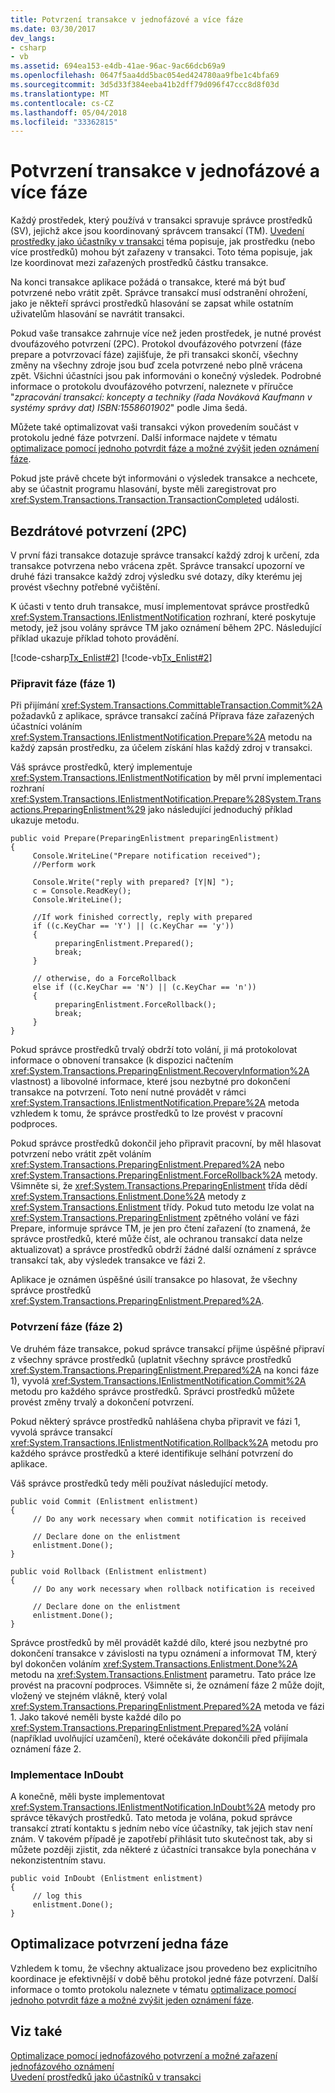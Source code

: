 ```yaml
---
title: Potvrzení transakce v jednofázové a více fáze
ms.date: 03/30/2017
dev_langs:
- csharp
- vb
ms.assetid: 694ea153-e4db-41ae-96ac-9ac66dcb69a9
ms.openlocfilehash: 0647f5aa4dd5bac054ed424780aa9fbe1c4bfa69
ms.sourcegitcommit: 3d5d33f384eeba41b2dff79d096f47ccc8d8f03d
ms.translationtype: MT
ms.contentlocale: cs-CZ
ms.lasthandoff: 05/04/2018
ms.locfileid: "33362815"
---
```

# <a name="committing-a-transaction-in-single-phase-and-multi-phase"></a>Potvrzení transakce v jednofázové a více fáze
Každý prostředek, který používá v transakci spravuje správce prostředků (SV), jejichž akce jsou koordinovaný správcem transakcí (TM). [Uvedení prostředky jako účastníky v transakci](../../../../docs/framework/data/transactions/enlisting-resources-as-participants-in-a-transaction.md) téma popisuje, jak prostředku (nebo více prostředků) mohou být zařazeny v transakci. Toto téma popisuje, jak lze koordinovat mezi zařazených prostředků částku transakce.  
  
 Na konci transakce aplikace požádá o transakce, které má být buď potvrzené nebo vrátit zpět. Správce transakcí musí odstranění ohrožení, jako je někteří správci prostředků hlasování se zapsat while ostatním uživatelům hlasování se navrátit transakci.  
  
 Pokud vaše transakce zahrnuje více než jeden prostředek, je nutné provést dvoufázového potvrzení (2PC). Protokol dvoufázového potvrzení (fáze prepare a potvrzovací fáze) zajišťuje, že při transakci skončí, všechny změny na všechny zdroje jsou buď zcela potvrzené nebo plně vrácena zpět. Všichni účastníci jsou pak informováni o konečný výsledek. Podrobné informace o protokolu dvoufázového potvrzení, naleznete v příručce "*zpracování transakcí: koncepty a techniky (řada Nováková Kaufmann v systémy správy dat) ISBN:1558601902*" podle Jima šedá.  
  
 Můžete také optimalizovat vaši transakci výkon provedením součást v protokolu jedné fáze potvrzení. Další informace najdete v tématu [optimalizace pomocí jednoho potvrdit fáze a možné zvýšit jeden oznámení fáze](../../../../docs/framework/data/transactions/optimization-spc-and-promotable-spn.md).  
  
 Pokud jste právě chcete být informováni o výsledek transakce a nechcete, aby se účastnit programu hlasování, byste měli zaregistrovat pro <xref:System.Transactions.Transaction.TransactionCompleted> události.  
  
## <a name="two-phase-commit-2pc"></a>Bezdrátové potvrzení (2PC)  
 V první fázi transakce dotazuje správce transakcí každý zdroj k určení, zda transakce potvrzena nebo vrácena zpět. Správce transakcí upozorní ve druhé fázi transakce každý zdroj výsledku své dotazy, díky kterému jej provést všechny potřebné vyčištění.  
  
 K účasti v tento druh transakce, musí implementovat správce prostředků <xref:System.Transactions.IEnlistmentNotification> rozhraní, které poskytuje metody, jež jsou volány správce TM jako oznámení během 2PC.  Následující příklad ukazuje příklad tohoto provádění.  
  
 [!code-csharp[Tx_Enlist#2](../../../../samples/snippets/csharp/VS_Snippets_CFX/tx_enlist/cs/enlist.cs#2)]
 [!code-vb[Tx_Enlist#2](../../../../samples/snippets/visualbasic/VS_Snippets_CFX/tx_enlist/vb/enlist.vb#2)]  
  
### <a name="prepare-phase-phase-1"></a>Připravit fáze (fáze 1)  
 Při přijímání <xref:System.Transactions.CommittableTransaction.Commit%2A> požadavků z aplikace, správce transakcí začíná Příprava fáze zařazených účastníci voláním <xref:System.Transactions.IEnlistmentNotification.Prepare%2A> metodu na každý zapsán prostředku, za účelem získání hlas každý zdroj v transakci.  
  
 Váš správce prostředků, který implementuje <xref:System.Transactions.IEnlistmentNotification> by měl první implementaci rozhraní <xref:System.Transactions.IEnlistmentNotification.Prepare%28System.Transactions.PreparingEnlistment%29> jako následující jednoduchý příklad ukazuje metodu.  
  
```  
public void Prepare(PreparingEnlistment preparingEnlistment)  
{  
     Console.WriteLine("Prepare notification received");  
     //Perform work  
  
     Console.Write("reply with prepared? [Y|N] ");  
     c = Console.ReadKey();  
     Console.WriteLine();  
  
     //If work finished correctly, reply with prepared  
     if ((c.KeyChar == 'Y') || (c.KeyChar == 'y'))  
     {  
          preparingEnlistment.Prepared();  
          break;  
     }  
  
     // otherwise, do a ForceRollback  
     else if ((c.KeyChar == 'N') || (c.KeyChar == 'n'))  
     {  
          preparingEnlistment.ForceRollback();  
          break;  
     }  
}  
```  
  
 Pokud správce prostředků trvalý obdrží toto volání, ji má protokolovat informace o obnovení transakce (k dispozici načtením <xref:System.Transactions.PreparingEnlistment.RecoveryInformation%2A> vlastnost) a libovolné informace, které jsou nezbytné pro dokončení transakce na potvrzení. Toto není nutné provádět v rámci <xref:System.Transactions.IEnlistmentNotification.Prepare%2A> metoda vzhledem k tomu, že správce prostředků to lze provést v pracovní podproces.  
  
 Pokud správce prostředků dokončil jeho připravit pracovní, by měl hlasovat potvrzení nebo vrátit zpět voláním <xref:System.Transactions.PreparingEnlistment.Prepared%2A> nebo <xref:System.Transactions.PreparingEnlistment.ForceRollback%2A> metody. Všimněte si, že <xref:System.Transactions.PreparingEnlistment> třída dědí <xref:System.Transactions.Enlistment.Done%2A> metody z <xref:System.Transactions.Enlistment> třídy. Pokud tuto metodu lze volat na <xref:System.Transactions.PreparingEnlistment> zpětného volání ve fázi Prepare, informuje správce TM, je jen pro čtení zařazení (to znamená, že správce prostředků, které může číst, ale ochranou transakcí data nelze aktualizovat) a správce prostředků obdrží žádné další oznámení z správce transakcí tak, aby výsledek transakce ve fázi 2.  
  
 Aplikace je oznámen úspěšné úsilí transakce po hlasovat, že všechny správce prostředků <xref:System.Transactions.PreparingEnlistment.Prepared%2A>.  
  
### <a name="commit-phase-phase-2"></a>Potvrzení fáze (fáze 2)  
 Ve druhém fáze transakce, pokud správce transakcí přijme úspěšné připraví z všechny správce prostředků (uplatnit všechny správce prostředků <xref:System.Transactions.PreparingEnlistment.Prepared%2A> na konci fáze 1), vyvolá <xref:System.Transactions.IEnlistmentNotification.Commit%2A> metodu pro každého správce prostředků. Správci prostředků můžete provést změny trvalý a dokončení potvrzení.  
  
 Pokud některý správce prostředků nahlášena chyba připravit ve fázi 1, vyvolá správce transakcí <xref:System.Transactions.IEnlistmentNotification.Rollback%2A> metodu pro každého správce prostředků a které identifikuje selhání potvrzení do aplikace.  
  
 Váš správce prostředků tedy měli používat následující metody.  
  
```  
public void Commit (Enlistment enlistment)  
{  
     // Do any work necessary when commit notification is received  
  
     // Declare done on the enlistment  
     enlistment.Done();  
}  
  
public void Rollback (Enlistment enlistment)  
{  
     // Do any work necessary when rollback notification is received  
  
     // Declare done on the enlistment    
     enlistment.Done();    
}  
```  
  
 Správce prostředků by měl provádět každé dílo, které jsou nezbytné pro dokončení transakce v závislosti na typu oznámení a informovat TM, který byl dokončen voláním <xref:System.Transactions.Enlistment.Done%2A> metodu na <xref:System.Transactions.Enlistment> parametru. Tato práce lze provést na pracovní podproces. Všimněte si, že oznámení fáze 2 může dojít, vložený ve stejném vlákně, který volal <xref:System.Transactions.PreparingEnlistment.Prepared%2A> metoda ve fázi 1. Jako takové neměli byste každé dílo po <xref:System.Transactions.PreparingEnlistment.Prepared%2A> volání (například uvolňující uzamčení), které očekáváte dokončili před přijímala oznámení fáze 2.  
  
### <a name="implementing-indoubt"></a>Implementace InDoubt  
 A konečně, měli byste implementovat <xref:System.Transactions.IEnlistmentNotification.InDoubt%2A> metody pro správce těkavých prostředků. Tato metoda je volána, pokud správce transakcí ztratí kontaktu s jedním nebo více účastníky, tak jejich stav není znám. V takovém případě je zapotřebí přihlásit tuto skutečnost tak, aby si můžete později zjistit, zda některé z účastníci transakce byla ponechána v nekonzistentním stavu.  
  
```  
public void InDoubt (Enlistment enlistment)  
{  
     // log this  
     enlistment.Done();  
}  
```  
  
## <a name="single-phase-commit-optimization"></a>Optimalizace potvrzení jedna fáze  
 Vzhledem k tomu, že všechny aktualizace jsou provedeno bez explicitního koordinace je efektivnější v době běhu protokol jedné fáze potvrzení. Další informace o tomto protokolu naleznete v tématu [optimalizace pomocí jednoho potvrdit fáze a možné zvýšit jeden oznámení fáze](../../../../docs/framework/data/transactions/optimization-spc-and-promotable-spn.md).  
  
## <a name="see-also"></a>Viz také  
 [Optimalizace pomocí jednofázového potvrzení a možné zařazení jednofázového oznámení](../../../../docs/framework/data/transactions/optimization-spc-and-promotable-spn.md)  
 [Uvedení prostředků jako účastníků v transakci](../../../../docs/framework/data/transactions/enlisting-resources-as-participants-in-a-transaction.md)
